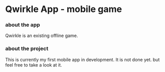 Qwirkle App - mobile game
=====================
### about the app
Qwirkle is an existing offline game. 

### about the project
This is currently my first mobile app in development. 
It is not done yet. but feel free to take a look at it.